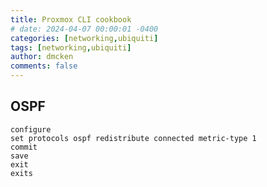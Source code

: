 ```yaml
---
title: Proxmox CLI cookbook
# date: 2024-04-07 00:00:01 -0400
categories: [networking,ubiquiti]
tags: [networking,ubiquiti]
author: dmcken
comments: false
---
```




## OSPF

```
configure
set protocols ospf redistribute connected metric-type 1
commit
save
exit
exits
```
